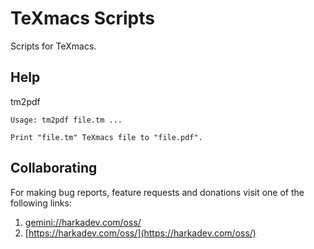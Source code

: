 TeXmacs Scripts
===============

Scripts for TeXmacs.

## Help

tm2pdf

    Usage: tm2pdf file.tm ...
    
    Print "file.tm" TeXmacs file to "file.pdf".

## Collaborating

For making bug reports, feature requests and donations visit
one of the following links:

1. [gemini://harkadev.com/oss/](gemini://harkadev.com/oss/)
2. [https://harkadev.com/oss/](https://harkadev.com/oss/)
